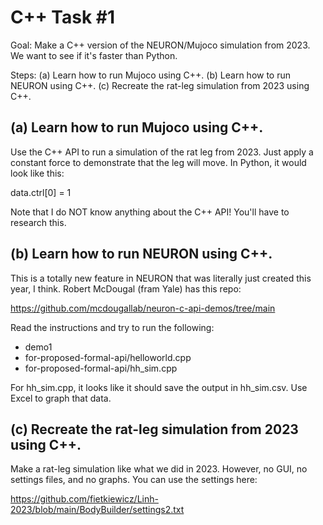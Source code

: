 # C++ Task #1

Goal: Make a C++ version of the NEURON/Mujoco simulation from 2023. We want to see if it's faster than Python.

Steps: 
(a) Learn how to run Mujoco using C++.
(b) Learn how to run NEURON using C++.
(c) Recreate the rat-leg simulation from 2023 using C++.

## (a) Learn how to run Mujoco using C++.

Use the C++ API to run a simulation of the rat leg from 2023. Just apply a constant force to demonstrate that the leg will move. In Python, it would look like this:

data.ctrl[0] = 1

Note that I do NOT know anything about the C++ API! You'll have to research this.

## (b) Learn how to run NEURON using C++.

This is a totally new feature in NEURON that was literally just created this year, I think. Robert McDougal (fram Yale) has this repo:

https://github.com/mcdougallab/neuron-c-api-demos/tree/main

Read the instructions and try to run the following:
* demo1
* for-proposed-formal-api/helloworld.cpp
* for-proposed-formal-api/hh_sim.cpp

For hh_sim.cpp, it looks like it should save the output in hh_sim.csv. Use Excel to graph that data.

## (c) Recreate the rat-leg simulation from 2023 using C++.

Make a rat-leg simulation like what we did in 2023. However, no GUI, no settings files, and no graphs. You can use the settings here:

https://github.com/fietkiewicz/Linh-2023/blob/main/BodyBuilder/settings2.txt

